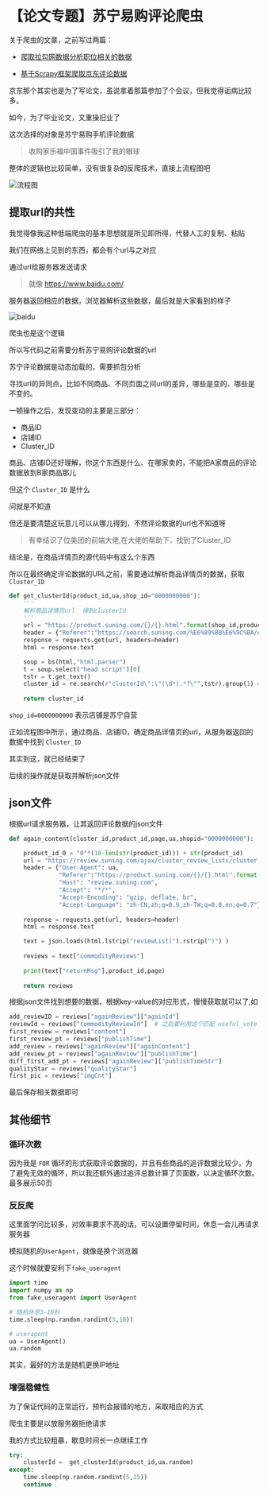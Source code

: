 # 【论文专题】苏宁易购评论爬虫


关于爬虫的文章，之前写过两篇：

<!--more-->


* [爬取拉勾网数据分析职位相关的数据](https://mp.weixin.qq.com/s/RDVjlb7OYRE_dmU3-rlaig)

* [基于Scrapy框架爬取京东评论数据](https://mp.weixin.qq.com/s/qwWXe6TYk_3Q0Hz2MHYU9g)

京东那个其实也是为了写论文，虽说拿着那篇参加了个会议，但我觉得诟病比较多。

如今，为了毕业论文，又重操旧业了

这次选择的对象是苏宁易购手机评论数据

> 收购家乐福中国事件吸引了我的眼球

整体的逻辑也比较简单，没有很复杂的反爬技术，直接上流程图吧

![流程图](https://pic2.zhimg.com/80/v2-f0b04caf583e15e465a74b014f3f47d5_1440w.jpg)


## 提取url的共性

我觉得像我这种低端爬虫的基本思想就是所见即所得，代替人工的复制、粘贴

我们在网络上见到的东西，都会有个url与之对应

通过url给服务器发送请求

> 就像 https://www.baidu.com/

服务器返回相应的数据，浏览器解析这些数据，最后就是大家看到的样子


![baidu](https://pic2.zhimg.com/80/v2-5cb94f8e0f224d4d8a388eec2e42e271_1440w.jpg)

爬虫也是这个逻辑

所以写代码之前需要分析苏宁易购评论数据的url

苏宁评论数据是动态加载的，需要抓包分析

寻找url的异同点，比如不同商品、不同页面之间url的差异，哪些是变的、哪些是不变的。

一顿操作之后，发现变动的主要是三部分：

* 商品ID
* 店铺ID
* Cluster_ID


商品、店铺ID还好理解，你这个东西是什么、在哪家卖的，不能把A家商品的评论数据放到B家商品那儿

但这个 `Cluster_ID` 是什么

问就是不知道

但还是要清楚这玩意儿可以从哪儿得到，不然评论数据的url也不知道呀

> 有幸结识了位美团的前端大佬,在大佬的帮助下，找到了Cluster_ID

结论是，在商品详情页的源代码中有这么个东西

所以在最终确定评论数据的URL之前，需要通过解析商品详情页的数据，获取 `Cluster_ID`

```python
def get_clusterId(product_id,ua,shop_id="0000000000"):
    '''
	解析商品详情页url  得到clusterId
    '''
    url = "https://product.suning.com/{}/{}.html".format(shop_id,product_id)
    header = {"Referer":"https://search.suning.com/%E6%89%8B%E6%9C%BA/#second-filter","User-Agent": ua}
    response = requests.get(url, headers=header)
    html = response.text

    soup = bs(html,"html.parser")
    t = soup.select("head script")[0]
    tstr = t.get_text()
    cluster_id = re.search(r"clusterId\":\"(\d*).*?\"",tstr).group(1) # string
    
    return cluster_id
```

`shop_id=0000000000` 表示店铺是苏宁自营

正如流程图中所示，通过商品、店铺ID，确定商品详情页的url，从服务器返回的数据中找到 `Cluster_ID`

其实到这，就已经结束了

后续的操作就是获取并解析json文件

## json文件

根据url请求服务器，让其返回评论数据的json文件

```python
def again_content(cluster_id,product_id,page,ua,shopid="0000000000"):

    product_id_0 = "0"*(18-len(str(product_id))) + str(product_id)
    url = "https://review.suning.com/ajax/cluster_review_lists/cluster-{}-{}-{}-again-{}-default-10-----reviewList.htm?callback=reviewList".format(cluster_id,product_id_0,shopid,page)
    header = {"User-Agent": ua,
              "Referer":"https://product.suning.com/{}/{}.html".format(shopid,product_id),
              "Host": "review.suning.com",
              "Accept": "*/*",
              "Accept-Encoding": "gzip, deflate, br",
              "Accept-Language": "zh-CN,zh;q=0.9,zh-TW;q=0.8,en;q=0.7"}
    
    response = requests.get(url, headers=header)
    html = response.text

    text = json.loads(html.lstrip("reviewList(").rstrip(")") )
    
    reviews = text["commodityReviews"]
    
    print(text["returnMsg"],product_id,page)
    
    return reviews
```

根据json文件找到想要的数据，根据key-value的对应形式，慢慢获取就可以了,如

```python
add_reviewID = reviews["againReview"]["againId"]
reviewId = reviews["commodityReviewId"]  # 之后要利用这个匹配 useful_vote
first_review = reviews["content"]
first_review_pt = reviews["publishTime"]
add_review = reviews["againReview"]["againContent"]
add_review_pt = reviews["againReview"]["publishTime"]
diff_first_add_pt = reviews["againReview"]["publishTimeStr"]
qualityStar = reviews["qualityStar"]
first_pic = reviews["imgCnt"]
```

最后保存相关数据即可

## 其他细节

### 循环次数

因为我是 `FOR` 循环的形式获取评论数据的，并且有些商品的追评数据比较少。为了避免无效的循环，所以我还额外通过追评总数计算了页面数，以决定循环次数。最多展示50页


### 反反爬

这里面学问比较多，对效率要求不高的话，可以设置停留时间，休息一会儿再请求服务器

模拟随机的`UserAgent`，就像是换个浏览器

这个时候就要安利下`fake_useragent`


```python
import time
import numpy as np
from fake_useragent import UserAgent

# 随机休息3-10秒
time.sleep(np.random.randint(3,10))

# useragent
ua = UserAgent()
ua.random
```

其实，最好的方法是随机更换IP地址

### 增强稳健性

为了保证代码的正常运行，预判会报错的地方，采取相应的方式

爬虫主要是以放服务器拒绝请求

我的方式比较粗暴，歇息时间长一点继续工作

```python
try:
    clusterId =  get_clusterId(product_id,ua.random)
except:
    time.sleep(np.random.randint(5,15))
    continue
```



<head> 
    <script defer src="https://use.fontawesome.com/releases/v5.0.13/js/all.js"></script> 
    <script defer src="https://use.fontawesome.com/releases/v5.0.13/js/v4-shims.js"></script> 
</head> 
<link rel="stylesheet" href="https://use.fontawesome.com/releases/v5.0.13/css/all.css">
